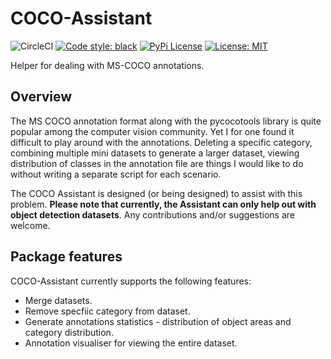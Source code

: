 # COCO-Assistant

![CircleCI](https://img.shields.io/circleci/build/github/ashnair1/COCO-Assistant?&label=Build&logo=CircleCI)
[![Code style: black](https://img.shields.io/badge/Code%20Style-black-000000.svg)](https://github.com/psf/black)
[![PyPi License](https://img.shields.io/pypi/v/coco-assistant?branch=master&label=PyPi%20Version&logo=PyPi&logoColor=ffffff&labelColor=306998&color=FFD43B&style=flat)](https://pypi.org/project/coco-assistant/)
[![License: MIT](https://img.shields.io/badge/License-MIT-yellow.svg)](https://img.shields.io/github/license/ashnair1/COCO-Assistant?color=yellow&label=License&logo=MIT)

Helper for dealing with MS-COCO annotations.

## Overview

The MS COCO annotation format along with the pycocotools library is quite
popular among the computer vision community. Yet I for one found it difficult to
play around with the annotations. Deleting a specific category, combining
multiple mini datasets to generate a larger dataset, viewing distribution of
classes in the annotation file are things I would like to do without writing a
separate script for each scenario.

The COCO Assistant is designed (or being designed) to assist with this problem.
**Please note that currently, the Assistant can only help out with object
detection datasets**. Any contributions and/or suggestions are welcome.

## Package features

COCO-Assistant currently supports the following features:

-   Merge datasets.
-   Remove specfiic category from dataset.
-   Generate annotations statistics - distribution of object areas and category distribution.
-   Annotation visualiser for viewing the entire dataset.
